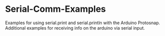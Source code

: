 Serial-Comm-Examples
====================
Examples for using serial.print and serial.println with the Arduino Protosnap. Additional examples for receiving info 
on the arduino via serial input.
